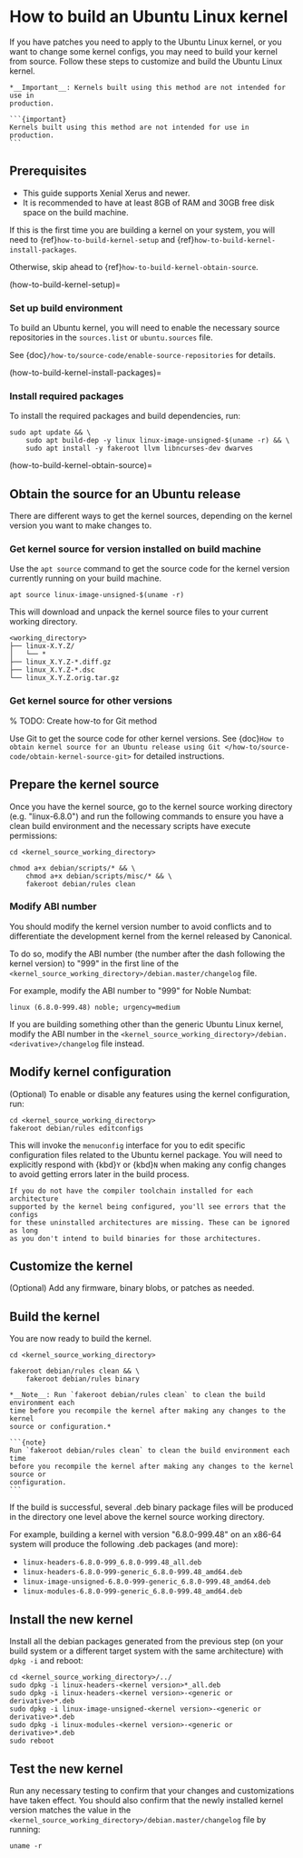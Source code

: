 # How to build an Ubuntu Linux kernel

If you have patches you need to apply to the Ubuntu Linux kernel, or you want to
change some kernel configs, you may need to build your kernel from source.
Follow these steps to customize and build the Ubuntu Linux kernel.

```{only} docx
*__Important__: Kernels built using this method are not intended for use in
production.
```

````{only} default
```{important}
Kernels built using this method are not intended for use in production.
```
````

## Prerequisites

- This guide supports Xenial Xerus and newer.
- It is recommended to have at least 8GB of RAM and 30GB free disk space on the
build machine.

If this is the first time you are building a kernel on your system, you will
need to {ref}`how-to-build-kernel-setup` and
{ref}`how-to-build-kernel-install-packages`.

Otherwise, skip ahead to {ref}`how-to-build-kernel-obtain-source`.

(how-to-build-kernel-setup)=
### Set up build environment

To build an Ubuntu kernel, you will need to enable the necessary source
repositories in the `sources.list` or `ubuntu.sources` file.

See {doc}`/how-to/source-code/enable-source-repositories` for details.

(how-to-build-kernel-install-packages)=
### Install required packages

To install the required packages and build dependencies, run:

```{code-block} shell
sudo apt update && \
    sudo apt build-dep -y linux linux-image-unsigned-$(uname -r) && \
    sudo apt install -y fakeroot llvm libncurses-dev dwarves
```

(how-to-build-kernel-obtain-source)=
## Obtain the source for an Ubuntu release

There are different ways to get the kernel sources, depending on the kernel
version you want to make changes to.

### Get kernel source for version installed on build machine

Use the `apt source` command to get the source code for the kernel version
currently running on your build machine.

```{code-block} shell
apt source linux-image-unsigned-$(uname -r)
```

This will download and unpack the kernel source files to your current working
directory.

```{code-block} text
<working_directory>
├── linux-X.Y.Z/
│   └── *
├── linux_X.Y.Z-*.diff.gz
├── linux_X.Y.Z-*.dsc
└── linux_X.Y.Z.orig.tar.gz
```

### Get kernel source for other versions

% TODO: Create how-to for Git method

Use Git to get the source code for other kernel versions. See {doc}`How to obtain kernel source for an Ubuntu release using Git </how-to/source-code/obtain-kernel-source-git>` for detailed instructions.

## Prepare the kernel source

Once you have the kernel source, go to the kernel source working directory (e.g.
"linux-6.8.0") and run the following commands to ensure you have a clean build
environment and the necessary scripts have execute permissions:

```{code-block} shell
cd <kernel_source_working_directory>
```
```{code-block} shell
chmod a+x debian/scripts/* && \
    chmod a+x debian/scripts/misc/* && \
    fakeroot debian/rules clean
```

### Modify ABI number

You should modify the kernel version number to avoid conflicts and to
differentiate the development kernel from the kernel released by Canonical.

To do so, modify the ABI number (the number after the dash following the kernel
version) to "999" in the first line of the
`<kernel_source_working_directory>/debian.master/changelog` file.

For example, modify the ABI number to "999" for Noble Numbat:

```{code-block} text
linux (6.8.0-999.48) noble; urgency=medium
```

If you are building something other than the generic Ubuntu Linux kernel, modify
the ABI number in the
`<kernel_source_working_directory>/debian.<derivative>/changelog` file instead.

## Modify kernel configuration

(Optional) To enable or disable any features using the kernel configuration, run:

```{code-block} shell
cd <kernel_source_working_directory>
fakeroot debian/rules editconfigs
```

This will invoke the `menuconfig` interface for you to edit specific
configuration files related to the Ubuntu kernel package.
You will need to explicitly respond with {kbd}`Y` or {kbd}`N` when making any
config changes to avoid getting errors later in the build process.

```{note}
If you do not have the compiler toolchain installed for each architecture
supported by the kernel being configured, you'll see errors that the configs
for these uninstalled architectures are missing. These can be ignored as long
as you don't intend to build binaries for those architectures.
```

## Customize the kernel

(Optional) Add any firmware, binary blobs, or patches as needed.

## Build the kernel

You are now ready to build the kernel.

```{code-block} shell
cd <kernel_source_working_directory>
```
```{code-block} shell
fakeroot debian/rules clean && \
    fakeroot debian/rules binary
```

```{only} docx
*__Note__: Run `fakeroot debian/rules clean` to clean the build environment each
time before you recompile the kernel after making any changes to the kernel
source or configuration.*
```

````{only} default
```{note}
Run `fakeroot debian/rules clean` to clean the build environment each time
before you recompile the kernel after making any changes to the kernel source or
configuration.
```
````

If the build is successful, several .deb binary package files will be produced
in the directory one level above the kernel source working directory.

For example, building a kernel with version "6.8.0-999.48" on an x86-64 system
will produce the following .deb packages (and more):

- `linux-headers-6.8.0-999_6.8.0-999.48_all.deb`
- `linux-headers-6.8.0-999-generic_6.8.0-999.48_amd64.deb`
- `linux-image-unsigned-6.8.0-999-generic_6.8.0-999.48_amd64.deb`
- `linux-modules-6.8.0-999-generic_6.8.0-999.48_amd64.deb`

## Install the new kernel

Install all the debian packages generated from the previous step (on your build
system or a different target system with the same architecture) with
<code>dpkg -i</code> and reboot:

```{code-block} shell
cd <kernel_source_working_directory>/../
sudo dpkg -i linux-headers-<kernel version>*_all.deb
sudo dpkg -i linux-headers-<kernel version>-<generic or derivative>*.deb
sudo dpkg -i linux-image-unsigned-<kernel version>-<generic or derivative>*.deb
sudo dpkg -i linux-modules-<kernel version>-<generic or derivative>*.deb
sudo reboot
```

## Test the new kernel

Run any necessary testing to confirm that your changes and customizations have
taken effect. You should also confirm that the newly installed kernel version
matches the value in the
`<kernel_source_working_directory>/debian.master/changelog` file by running:

```{code-block} shell
uname -r
```
